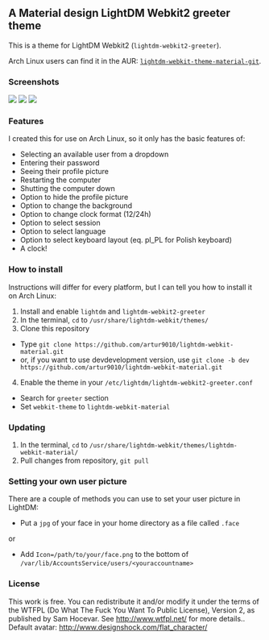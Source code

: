 ## A Material design LightDM Webkit2 greeter theme

This is a theme for LightDM Webkit2 (`lightdm-webkit2-greeter`).

Arch Linux users can find it in the AUR: [`lightdm-webkit-theme-material-git`](https://aur.archlinux.org/packages/lightdm-webkit-theme-material-git/).

### Screenshots

![](http://i.imgur.com/ErJvB4i.jpg)
![](http://i.imgur.com/GLZUtd2.jpg)
![](http://i.imgur.com/0bov99y.jpg)

### Features

I created this for use on Arch Linux, so it only has the basic features of:

- Selecting an available user from a dropdown
- Entering their password
- Seeing their profile picture
- Restarting the computer
- Shutting the computer down
- Option to hide the profile picture
- Option to change the background
- Option to change clock format (12/24h)
- Option to select session
- Option to select language
- Option to select keyboard layout (eq. pl_PL for Polish keyboard)
- A clock!

### How to install

Instructions will differ for every platform, but I can tell you how to install it on Arch Linux:

1. Install and enable `lightdm` and `lightdm-webkit2-greeter`
2. In the terminal, `cd` to `/usr/share/lightdm-webkit/themes/`
3. Clone this repository
  - Type `git clone https://github.com/artur9010/lightdm-webkit-material.git`
  - or, if you want to use devdevelopment version, use `git clone -b dev https://github.com/artur9010/lightdm-webkit-material.git`
4. Enable the theme in your `/etc/lightdm/lightdm-webkit2-greeter.conf`
  - Search for `greeter` section
  - Set `webkit-theme` to `lightdm-webkit-material`

### Updating
1. In the terminal, `cd` to `/usr/share/lightdm-webkit/themes/lightdm-webkit-material/`
2. Pull changes from repository, `git pull`

### Setting your own user picture

There are a couple of methods you can use to set your user picture in LightDM:

- Put a `jpg` of your face in your home directory as a file called `.face`

or

- Add `Icon=/path/to/your/face.png` to the bottom of `/var/lib/AccountsService/users/<youraccountname>`


### License
This work is free. You can redistribute it and/or modify it under the terms of the WTFPL (Do What The Fuck You Want To Public License), Version 2, as published by Sam Hocevar. See http://www.wtfpl.net/ for more details..<br>
Default avatar: http://www.designshock.com/flat_character/
